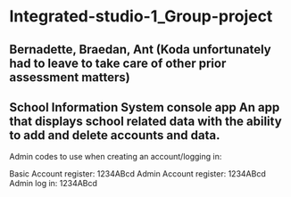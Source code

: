 # Integrated-studio-1_Group-project
Bernadette, Braedan, Ant (Koda unfortunately had to leave to take care of other prior assessment matters)
--------------
School Information System console app
An app that displays school related data with the ability to add and delete accounts and data.
--------------
Admin codes to use when creating an account/logging in:

Basic Account register: 1234ABcd
Admin Account register: 1234ABcd
Admin log in: 1234ABcd


